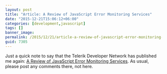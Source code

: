 ```yaml
---
layout: post
title: "Article: A Review of JavaScript Error Monitoring Services"
date: "2015-12-21T15:06:12+06:00"
categories: [development,javascript]
tags: []
banner_image: 
permalink: /2015/12/21/article-a-review-of-javascript-error-monitoring-services
guid: 7305
---
```


Just a quick note to say that the Telerik Developer Network has published me again: <a href="http://developer.telerik.com/featured/review-javascript-error-monitoring-services/">A Review of JavaScript Error Monitoring Services</a>. As usual, please post any comments there, not here.